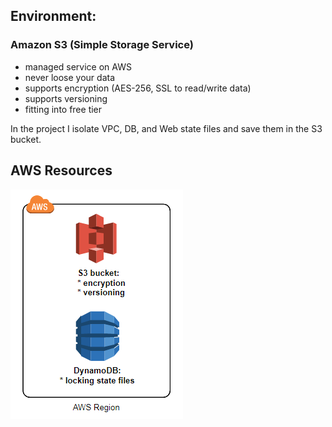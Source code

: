 ## Environment:

### Amazon S3 (Simple Storage Service)
- managed service on AWS
- never loose your data
- supports encryption (AES-256, SSL to read/write data)
- supports versioning
- fitting into free tier

In the project I isolate VPC, DB, and Web state files and save them in the S3 bucket.

AWS Resources
-------------
![alt text](https://github.com/serg239/terraform/blob/master/aws/infra-comp/images/s3_dynamodb.png "AWS Resources")

